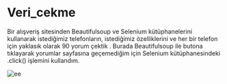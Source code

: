 # Veri_cekme


Bir alışveriş sitesinden Beautifulsoup ve Selenium kütüphanelerini kullanarak istediğimiz telefonların, istediğimiz özelliklerini ve  her bir telefon için yaklasık olarak 90 yorum çektik . Burada Beautifulsoup ile butona tıklayarak yorumlar sayfasına geçemediğim için Selenium kütüphanesindeki .click() işlemini kullandım.


![ee](https://user-images.githubusercontent.com/75432070/115990939-ada43d00-a5ce-11eb-85bd-3d6169e66123.png)
